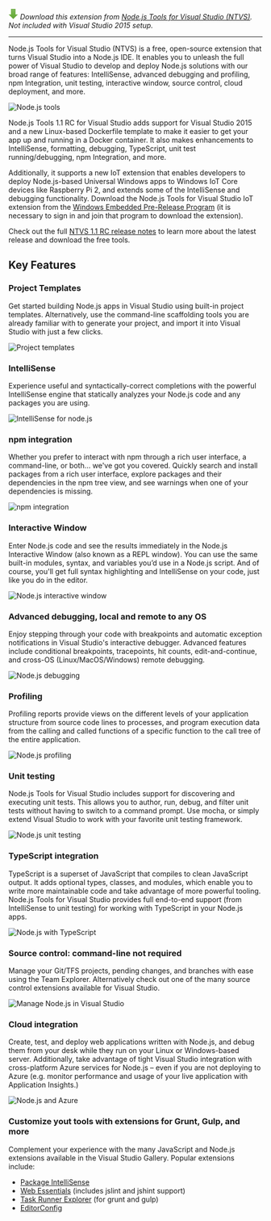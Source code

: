 <properties
    pageTitle="Node.js Tools"
    description="Node.js is a platform for building fast, scalable applications using JavaScript, which you can run on various platforms including Linux, Mac OS X, and Windows. With Node.js Tools for Visual Studio, developers can take advantage of an official Microsoft open-source extension that enables first-class Visual Studio tooling support for Node.js projects."
    slug="nodejs"
    order="700"    
    keywords="visual studio, vs2015, vs, visualstudio, cross-platform, server, linux, windows, languages, node, node.js"
/>

![](_assets/download_green.png) *Download this extension from [Node.js Tools for Visual Studio (NTVS)](http://aka.ms/ntvslatest). Not included with Visual Studio 2015 setup.*

<hr/>

Node.js Tools for Visual Studio (NTVS) is a free, open-source extension that turns Visual Studio into a Node.js IDE. It enables you to unleash the full power of Visual Studio to develop and deploy Node.js solutions with our broad range of features: IntelliSense, advanced debugging and profiling, npm Integration, unit testing, interactive window, source control, cloud deployment, and more.

![Node.js tools](_assets/node-12.jpg)

Node.js Tools 1.1 RC for Visual Studio adds support for Visual Studio 2015 and a new Linux-based Dockerfile template to make it easier to get your app up and running in a Docker container. It also makes enhancements to IntelliSense, formatting, debugging, TypeScript, unit test running/debugging, npm Integration, and more.

Additionally, it supports a new IoT extension that enables developers to deploy Node.js-based Universal Windows apps to Windows IoT Core devices like Raspberry Pi 2, and extends some of the IntelliSense and debugging functionality. Download the Node.js Tools for Visual Studio IoT extension from the [Windows Embedded Pre-Release Program](https://connect.microsoft.com/windowsembeddedIoT/Downloads/) (it is necessary to sign in and join that program to download the extension).

Check out the full [NTVS 1.1 RC release notes](http://aka.ms/ntvslatest) to learn more about the latest release and download the free tools.



## Key Features

### Project Templates

Get started building Node.js apps in Visual Studio using built-in project templates. Alternatively, use the command-line scaffolding tools you are already familiar with to generate your project, and import it into Visual Studio with just a few clicks.

![Project templates](_assets/node-1.png)

### IntelliSense

Experience useful and syntactically-correct completions with the powerful IntelliSense engine that statically analyzes your Node.js code and any packages you are using.

![IntelliSense for node.js](_assets/node-2.png)

### npm integration

Whether you prefer to interact with npm through a rich user interface, a command-line, or both… we've got you covered. Quickly search and install packages from a rich user interface, explore packages and their dependencies in the npm tree view, and see warnings when one of your dependencies is missing.

![npm integration](_assets/node-3.png)

### Interactive Window

Enter Node.js code and see the results immediately in the Node.js Interactive Window (also known as a REPL window). You can use the same built-in modules, syntax, and variables you’d use in a Node.js script. And of course, you'll get full syntax highlighting and IntelliSense on your code, just like you do in the editor. 

![Node.js interactive window](_assets/node-4.png)

### Advanced debugging, local and remote to any OS

Enjoy stepping through your code with breakpoints and automatic exception notifications in Visual Studio's interactive debugger. Advanced features include conditional breakpoints, tracepoints, hit counts, edit-and-continue, and cross-OS (Linux/MacOS/Windows) remote debugging.

![Node.js debugging](_assets/node-5.png)


### Profiling

Profiling reports provide views on the different levels of your application structure from source code lines to processes, and program execution data from the calling and called functions of a specific function to the call tree of the entire application. 

![Node.js profiling](_assets/node-6.png)


### Unit testing

Node.js Tools for Visual Studio includes support for discovering and executing unit tests. This allows you to author, run, debug, and filter unit tests without having to switch to a command prompt. Use mocha, or simply extend Visual Studio to work with your favorite unit testing framework. 

![Node.js unit testing](_assets/node-7.png)


### TypeScript integration

TypeScript is a superset of JavaScript that compiles to clean JavaScript output. It adds optional types, classes, and modules, which enable you to write more maintainable code and take advantage of more powerful tooling. Node.js Tools for Visual Studio provides full end-to-end support (from IntelliSense to unit testing) for working with TypeScript in your Node.js apps.

![Node.js with TypeScript](_assets/node-8.png)

### Source control: command-line not required

Manage your Git/TFS projects, pending changes, and branches with ease using the Team Explorer. Alternatively check out one of the many source control extensions available for Visual Studio.

![Manage Node.js in Visual Studio](_assets/node-9.png)


### Cloud integration

Create, test, and deploy web applications written with Node.js, and debug them from your desk while they run on your Linux or Windows-based server. Additionally, take advantage of tight Visual Studio integration with cross-platform Azure services for Node.js – even if you are not deploying to Azure (e.g. monitor performance and usage of your live application with Application Insights.)

![Node.js and Azure](_assets/node-10.png)


### Customize yout tools with extensions for Grunt, Gulp, and more

Complement your experience with the many JavaScript and Node.js extensions available in the Visual Studio Gallery. Popular extensions include: 

- [Package IntelliSense](https://visualstudiogallery.msdn.microsoft.com/65748cdb-4087-497e-a394-2e3449c8e61e) 
- [Web Essentials](http://vswebessentials.com/) (includes jslint and jshint support)
- [Task Runner Explorer](https://visualstudiogallery.msdn.microsoft.com/8e1b4368-4afb-467a-bc13-9650572db708) (for grunt and gulp)
- [EditorConfig](https://visualstudiogallery.msdn.microsoft.com/c8bccfe2-650c-4b42-bc5c-845e21f96328) 
